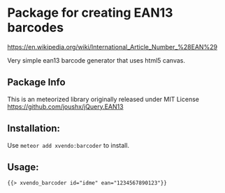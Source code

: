 # Package for creating EAN13 barcodes

https://en.wikipedia.org/wiki/International_Article_Number_%28EAN%29

Very simple ean13 barcode generator that uses html5 canvas.

## Package Info
This is an meteorized library originally released under MIT License
https://github.com/joushx/jQuery.EAN13

## Installation:
Use `meteor add xvendo:barcoder` to install.

## Usage:
```
{{> xvendo_barcoder id="idme" ean="1234567890123"}}
```
